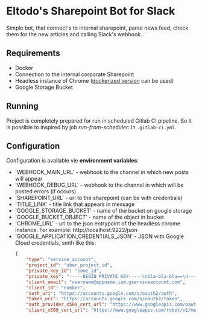 # Eltodo's Sharepoint Bot for Slack

Simple bot, that connect's to internal sharepoint, parse news feed, check
them for the new articles and calling Slack's webhook.



## Requirements
- Docker
- Connection to the internal corporate Sharepoint
- Headless instance of Chrome ([dockerized version](https://github.com/knq/chrome-headless)  can be used)
- Google Storage Bucket

## Running
Project is completely prepared for run in scheduled Gitlab CI pipeline. So
it is possible to inspired by job *run-from-scheduler:* in `.gitlab-ci.yml`.



## Configuration
Configuration is available vie **environment variables**:
- 'WEBHOOK_MAIN_URL' - webhook to the channel in which new posts will
  appear
- 'WEBHOOK_DEBUG_URL' - webhook to the channel in which will be posted
  errors (if occurs)
- 'SHAREPOINT_URL' - url to the sharepoint (can be with credentials)
- 'TITLE_LINK' - title link that appears in message
- 'GOOGLE_STORAGE_BUCKET' - name of the bucket on google storage
- 'GOOGLE_BUCKET_OBJECT' - name of the object in bucket
- 'CHROME_URL' - url to the json entrypoint of the headless chrome instance.
For example: http://localhost:9222/json
- 'GOOGLE_APPLICATION_CREDENTIALS_JSON' - JSON with Google Cloud
credentials, smth like this:
    ```json
    {
        "type": "service_account",
        "project_id": "uber_project_id",
        "private_key_id": "some_id",
        "private_key": "-----BEGIN PRIVATE KEY-----\nbla-bla-bla==\n-----END PRIVATE KEY-----\n",
        "client_email": "username@appname.iam.gserviceaccount.com",
        "client_id": "number",
        "auth_uri": "https://accounts.google.com/o/oauth2/auth",
        "token_uri": "https://accounts.google.com/o/oauth2/token",
        "auth_provider_x509_cert_url": "https://www.googleapis.com/oauth2/v1/certs",
        "client_x509_cert_url": "https://www.googleapis.com/robot/v1/metadata/x509/email" }
    ```

